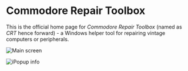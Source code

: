 # Commodore Repair Toolbox

This is the official home page for _Commodore Repair Toolbox_ (named as _CRT_ hence forward) - a Windows helper tool for repairing vintage computers or peripherals.

![Main screen](https://github.com/user-attachments/assets/6baf7728-b9a0-4242-ae21-c0e6a64c7120)

![iPopup info](https://github.com/user-attachments/assets/4950cf74-7c5f-4a6f-89fd-4a698301c64d)
